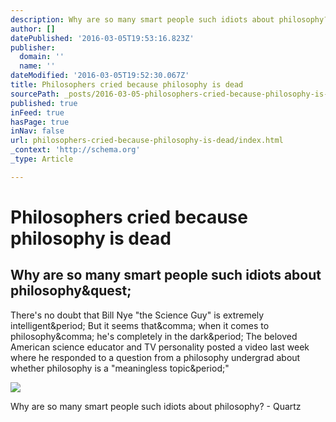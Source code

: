 ```yaml
---
description: Why are so many smart people such idiots about philosophy? - Quartz
author: []
datePublished: '2016-03-05T19:53:16.823Z'
publisher:
  domain: ''
  name: ''
dateModified: '2016-03-05T19:52:30.067Z'
title: Philosophers cried because philosophy is dead
sourcePath: _posts/2016-03-05-philosophers-cried-because-philosophy-is-dead.md
published: true
inFeed: true
hasPage: true
inNav: false
url: philosophers-cried-because-philosophy-is-dead/index.html
_context: 'http://schema.org'
_type: Article

---
```

# Philosophers cried because philosophy is dead

<article style=""><h1>Why are so many smart people such idiots about philosophy&amp;quest;</h1><p>There's no doubt that Bill Nye "the Science Guy" is extremely intelligent&amp;period; But it seems that&amp;comma; when it comes to philosophy&amp;comma; he's completely in the dark&amp;period; The beloved American science educator and TV personality posted a video last week where he responded to a question from a philosophy undergrad about whether philosophy is a "meaningless topic&amp;period;"</p><img src="https://i2.wp.com/qzprod.files.wordpress.com/2016/02/rtx216zd.jpg?fit=440%2C330&amp;quality=80&amp;strip=all&amp;ssl=1" /></article>

Why are so many smart people such idiots about philosophy? - Quartz